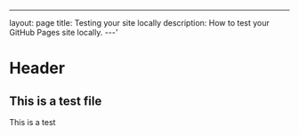---
layout: page
title: Testing your site locally
description: How to test your GitHub Pages site locally.
---'

# Header

## This is a test file

This is a test
